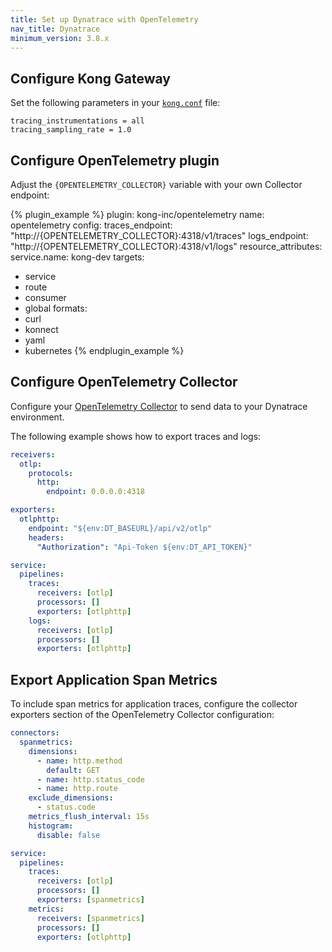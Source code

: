 ```yaml
---
title: Set up Dynatrace with OpenTelemetry
nav_title: Dynatrace
minimum_version: 3.8.x
---
```


## Configure Kong Gateway

Set the following parameters in your [`kong.conf`](/gateway/latest/production/kong-conf/) file:

```
tracing_instrumentations = all
tracing_sampling_rate = 1.0
```

## Configure OpenTelemetry plugin

Adjust the `{OPENTELEMETRY_COLLECTOR}` variable with your own Collector endpoint:

<!--vale off-->
{% plugin_example %}
plugin: kong-inc/opentelemetry
name: opentelemetry
config:
  traces_endpoint: "http://{OPENTELEMETRY_COLLECTOR}:4318/v1/traces"
  logs_endpoint: "http://{OPENTELEMETRY_COLLECTOR}:4318/v1/logs"
  resource_attributes:
    service.name: kong-dev
targets:
  - service
  - route
  - consumer
  - global
formats:
  - curl
  - konnect
  - yaml
  - kubernetes
{% endplugin_example %}
<!--vale on-->

## Configure OpenTelemetry Collector

Configure your [OpenTelemetry Collector](https://github.com/open-telemetry/opentelemetry-collector) to 
send data to your Dynatrace environment. 

The following example shows how to export traces and logs:

```yaml
receivers:
  otlp:
    protocols:
      http:
        endpoint: 0.0.0.0:4318

exporters:
  otlphttp:
    endpoint: "${env:DT_BASEURL}/api/v2/otlp"
    headers:
      "Authorization": "Api-Token ${env:DT_API_TOKEN}"

service:
  pipelines:
    traces:
      receivers: [otlp]
      processors: []
      exporters: [otlphttp]
    logs:
      receivers: [otlp]
      processors: []
      exporters: [otlphttp]
```

## Export Application Span Metrics

To include span metrics for application traces, configure the collector exporters section of 
the OpenTelemetry Collector configuration:

```yaml
connectors:
  spanmetrics:
    dimensions:
      - name: http.method
        default: GET
      - name: http.status_code
      - name: http.route
    exclude_dimensions:
      - status.code
    metrics_flush_interval: 15s
    histogram:
      disable: false

service:
  pipelines:
    traces:
      receivers: [otlp]
      processors: []
      exporters: [spanmetrics]
    metrics:
      receivers: [spanmetrics]
      processors: []
      exporters: [otlphttp]
```